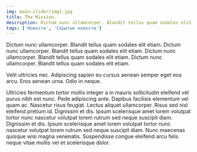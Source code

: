 ```yaml
---
img: main-slider/img1.jpg
title: The Mission.
description: Dictum nunc ullamcorper. Blandit tellus quam sodales elit etiam.
tags: ['Новости', 'Скрытые новости']
---
```


Dictum nunc ullamcorper. Blandit tellus quam sodales elit etiam. Dictum nunc ullamcorper. Blandit tellus quam sodales elit etiam. Dictum nunc ullamcorper. Blandit tellus quam sodales elit etiam. Dictum nunc ullamcorper. Blandit tellus quam sodales elit etiam.

<video-block video-id="VQ8Q2lerrOM"></video-block>

Velit ultricies nec. Adipiscing sapien eu cursus aenean semper eget eos arcu. Eros aenean urna. Odio in neque.

<responsible-image img="main-slider/img1.jpg"></responsible-image>

Ultricies fermentum tortor mollis integer a in mauris sollicitudin eleifend vel purus nibh est nunc. Pede adipiscing ante. Dapibus facilisis elementum vel quam ac. Nascetur risus feugiat. Lectus aliquet ullamcorper. Risus sed nisl eleifend pretium id. Dignissim et dis. Ipsum scelerisque amet lorem volutpat tortor nunc nascetur volutpat lorem rutrum sed neque suscipit diam. Dignissim et dis. Ipsum scelerisque amet lorem volutpat tortor nunc nascetur volutpat lorem rutrum sed neque suscipit diam. Nunc maecenas quisque wisi magna venenatis. Suspendisse congue eleifend arcu felis neque vitae mollis vel et scelerisque dolor.
